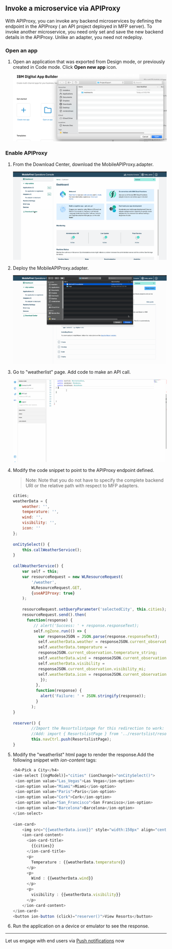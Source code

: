 ## Invoke a microservice via APIProxy

With APIProxy, you can invoke any backend microservices by defining the endpoint in the APIProxy ( an API project deployed in MFP server). To invoke another microservice, you need only set and save the new backend details in the APIProxy. Unlike an adapter, you need not redeploy. 

### Open an app

1. Open an application that was exported from Design mode, or previously created in Code mode. Click **Open new app** icon. 

    ![Import](../Artifacts/screenshots/dab-modresorts-import-codemode.png)

### Enable APIProxy
    
1. From the Download Center, download the MobileAPIProxy.adapter.

	![DAB APIProxy download](../Artifacts/screenshots/dab-apiproxydownload.gif)

2. Deploy the MobileAPIProxy.adapter.

	![Deploy APIProxy](../Artifacts/screenshots/dab-apiproxyinstall.gif)
    
3. Go to "weatherlist" page. Add code to make an API call.

	![DAB APIProxy code](../Artifacts/screenshots/dab-modresorts-codemode-apiproxy.gif)

4. Modify the code snippet to point to the APIProxy endpoint defined.

   >Note: Note that you do not have to specify the complete backend URI or the relative path with respect to MFP adapters. 
		
	```javascript
	cities;
	weatherData = {
	    weather: '',
	    temperature: '',
	    wind: '',
	    visibility: '',
	    icon: ''
	};

	onCitySelect() {
		this.callWeatherService();
	}
	
	callWeatherService() {
		var self = this;
		var resourceRequest = new WLResourceRequest(
		    '/weather',
		    WLResourceRequest.GET,
		    {useAPIProxy: true}
		);
		
		resourceRequest.setQueryParameter('selectedCity', this.cities);
		resourceRequest.send().then(
		  function(response) {
		     // alert('Success: ' + response.responseText);
		     self.ngZone.run(() => {
		       var responseJSON = JSON.parse(response.responseText);
		       self.weatherData.weather = responseJSON.current_observation.icon;
		       self.weatherData.temperature =
		       responseJSON.current_observation.temperature_string;
		       self.weatherData.wind = responseJSON.current_observation.wind_string;
		       self.weatherData.visibility =
		       responseJSON.current_observation.visibility_mi;
		       self.weatherData.icon = responseJSON.current_observation.icon_url;
		        });
		      },
		      function(response) {
		        alert('Failure: ' + JSON.stringify(response));
		      }
		    );
	}
	
	reserver() {
		    //Import the Resortslistpage for this redirection to work:
		    //Add: import { ResortslistPage } from '../resortslist/resortslist';
		    this.navCtrl.push(ResortslistPage);
	}
	```
	    	
5. Modify the "weatherlist" html page to render the response.Add the following snippet with *ion-content* tags:		
	
	```javascript
	<h4>Pick a City</h4>
  	<ion-select [(ngModel)]="cities" (ionChange)="onCitySelect()">
     <ion-option value="Las_Vegas">Las Vegas</ion-option>
     <ion-option value="Miami">Miami</ion-option>
     <ion-option value="Paris">Paris</ion-option>
     <ion-option value="Cork">Cork</ion-option>
     <ion-option value="San_Francisco">San Francisco</ion-option>
     <ion-option value="Barcelona">Barcelona</ion-option>
   </ion-select>

   <ion-card>
	    <img src="{{weatherData.icon}}" style="width:150px" align="center" />
	    <ion-card-content>
	      <ion-card-title>
	        {{cities}}
	      </ion-card-title>
	      <p>
	        Temperature : {{weatherData.temperature}}
	      </p>
	      <p>
	        Wind : {{weatherData.wind}}
	      </p>
	      <p>
	        visibility : {{weatherData.visibility}}
	      </p>
	    </ion-card-content>
    </ion-card>
   <button ion-button (click)="reserver()">View Resorts</button>
	
	```
	 
		
5. Run the application on a device or emulator to see the response.

---------------

Let us engage with end users via [Push notifications](../push-notifications) now
